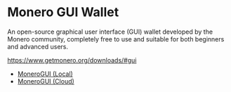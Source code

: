 # Monero GUI Wallet  
An open-source graphical user interface (GUI) wallet developed by the Monero community, completely free to use and suitable for both beginners and advanced users.

https://www.getmonero.org/downloads/#gui

- [MoneroGUI (Local)](monero-local.yml)
- [MoneroGUI (Cloud)](monero-cloud.yml)

